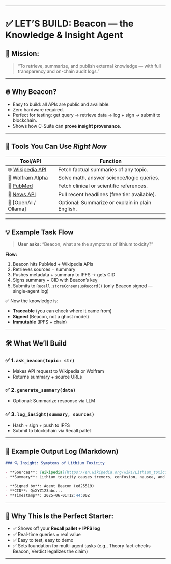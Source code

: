 
---

# ✅ LET’S BUILD: **Beacon** — the Knowledge & Insight Agent

## 🧠 Mission:

> “To retrieve, summarize, and publish external knowledge — with full transparency and on-chain audit logs.”

---

## 🔥 Why Beacon?

* Easy to build: all APIs are public and available.
* Zero hardware required.
* Perfect for testing: get query → retrieve data → log + sign → submit to blockchain.
* Shows how C-Suite can **prove insight provenance**.

---

## 🔌 Tools You Can Use *Right Now*

| Tool/API                                                    | Function                                         |
| ----------------------------------------------------------- | ------------------------------------------------ |
| 🌐 [Wikipedia API](https://en.wikipedia.org/api/rest_v1/)   | Fetch factual summaries of any topic.            |
| 🧮 [Wolfram Alpha](https://products.wolframalpha.com/api/)  | Solve math, answer science/logic queries.        |
| 🔬 [PubMed](https://www.ncbi.nlm.nih.gov/home/develop/api/) | Fetch clinical or scientific references.         |
| 📰 [News API](https://newsapi.org/)                         | Pull recent headlines (free tier available).     |
| 🧠 \[OpenAI / Ollama]                                       | Optional: Summarize or explain in plain English. |

---

## 💡 Example Task Flow

> **User asks:**
> “Beacon, what are the symptoms of lithium toxicity?”

**Flow:**

1. Beacon hits PubMed + Wikipedia APIs
2. Retrieves sources + summary
3. Pushes metadata + summary to IPFS → gets CID
4. Signs summary + CID with Beacon’s key
5. Submits to `Recall.storeConsensusRecord()` (only Beacon signed — single-agent log)

✅ Now the knowledge is:

* **Traceable** (you can check where it came from)
* **Signed** (Beacon, not a ghost model)
* **Immutable** (IPFS + chain)

---

## 🛠️ What We’ll Build

### ✅ 1. `ask_beacon(topic: str)`

* Makes API request to Wikipedia or Wolfram
* Returns summary + source URLs

### ✅ 2. `generate_summary(data)`

* Optional: Summarize response via LLM

### ✅ 3. `log_insight(summary, sources)`

* Hash + sign + push to IPFS
* Submit to blockchain via Recall pallet

---

## 🧪 Example Output Log (Markdown)

```markdown
### 🔍 Insight: Symptoms of Lithium Toxicity

- **Sources**: [Wikipedia](https://en.wikipedia.org/wiki/Lithium_toxicity), PubMed: 332
- **Summary**: Lithium toxicity causes tremors, confusion, nausea, and kidney issues.

- **Signed by**: Agent Beacon (ed25519)
- **CID**: QmXYZ123abc...
- **Timestamp**: 2025-06-01T12:44:00Z
```

---

## 🚀 Why This Is the Perfect Starter:

* ✅ Shows off your **Recall pallet + IPFS log**
* ✅ Real-time queries = real value
* ✅ Easy to test, easy to demo
* ✅ Sets foundation for multi-agent tasks (e.g., Theory fact-checks Beacon, Verdict legalizes the claim)

---